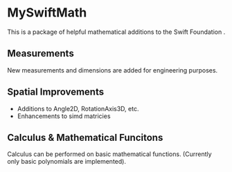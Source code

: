 # MySwiftMath
This is a package of helpful mathematical additions to the Swift Foundation .

## Measurements
New measurements and dimensions are added for engineering purposes.

## Spatial Improvements
* Additions to Angle2D, RotationAxis3D, etc.
* Enhancements to simd matricies

## Calculus & Mathematical Funcitons
Calculus can be performed on basic mathematical functions. (Currently only basic polynomials are implemented). 
